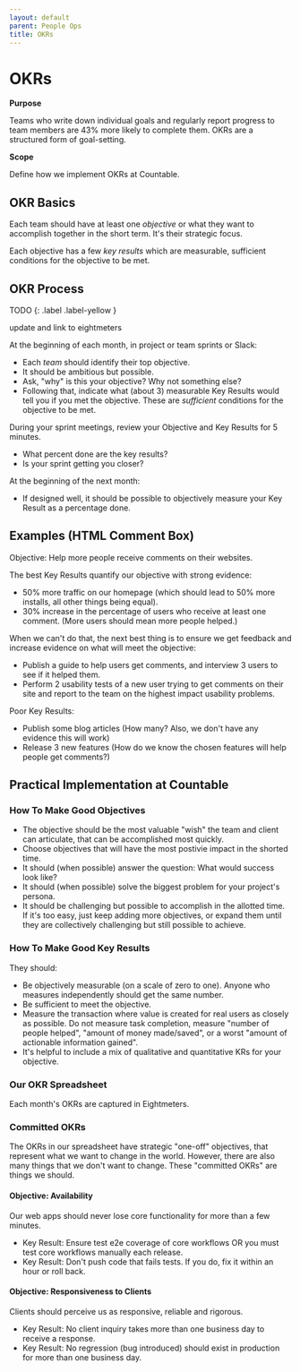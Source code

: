 ```yaml
---
layout: default
parent: People Ops
title: OKRs
---
```


# OKRs

**Purpose**

Teams who write down individual goals and regularly report progress to team members are 43% more likely to complete them. OKRs are a structured form of goal-setting.

**Scope**

Define how we implement OKRs at Countable.

## OKR Basics

Each team should have at least one *objective* or what they want to accomplish together in the short term. It's their strategic focus. 

Each objective has a few *key results* which are measurable, sufficient conditions for the objective to be met.

## OKR Process

TODO
{: .label .label-yellow }

update and link to eightmeters

At the beginning of each month, in project or team sprints or Slack:

  - Each *team* should identify their top objective.
  - It should be ambitious but possible.
  - Ask, "why" is this your objective? Why not something else?
  - Following that, indicate what (about 3) measurable Key Results would
    tell you if you met the objective. These are *sufficient* conditions
    for the objective to be met.

During your sprint meetings, review your Objective and Key Results for 5
minutes.

  - What percent done are the key results?
  - Is your sprint getting you closer?

At the beginning of the next month:

  - If designed well, it should be possible to objectively measure your
    Key Result as a percentage done.

## Examples (HTML Comment Box)

Objective: Help more people receive comments on their websites.

The best Key Results quantify our objective with strong evidence:

  - 50% more traffic on our homepage (which should lead to 50% more
    installs, all other things being equal).
  - 30% increase in the percentage of users who receive at least one
    comment. (More users should mean more people helped.)

When we can't do that, the next best thing is to ensure we get feedback
and increase evidence on what will meet the objective:

  - Publish a guide to help users get comments, and interview 3 users to
    see if it helped them.
  - Perform 2 usability tests of a new user trying to get comments on
    their site and report to the team on the highest impact usability
    problems.

Poor Key Results:

  - Publish some blog articles (How many? Also, we don't have any
    evidence this will work)
  - Release 3 new features (How do we know the chosen features will help
    people get comments?)

## Practical Implementation at Countable

### How To Make Good Objectives

  - The objective should be the most valuable "wish" the team and client
    can articulate, that can be accomplished most quickly.
  - Choose objectives that will have the most postivie impact in the
    shorted time.
  - It should (when possible) answer the question: What would success
    look like?
  - It should (when possible) solve the biggest problem for your
    project's persona.
  - It should be challenging but possible to accomplish in the allotted
    time. If it's too easy, just keep adding more objectives, or expand
    them until they are collectively challenging but still possible to
    achieve.

### How To Make Good Key Results

They should:

  - Be objectively measurable (on a scale of zero to one). Anyone who
    measures independently should get the same number.
  - Be sufficient to meet the objective.
  - Measure the transaction where value is created for real users as
    closely as possible. Do not measure task completion, measure "number
    of people helped", "amount of money made/saved", or a worst "amount
    of actionable information gained".
  - It's helpful to include a mix of qualitative and quantitative KRs
    for your objective.

### Our OKR Spreadsheet

Each month's OKRs are captured in Eightmeters.

### Committed OKRs

The OKRs in our spreadsheet have strategic "one-off" objectives, that
represent what we want to change in the world. However, there are also
many things that we don't want to change. These "committed OKRs" are
things we should.

#### Objective: Availability

Our web apps should never lose core functionality for more than a few
minutes.

  - Key Result: Ensure test e2e coverage of core workflows OR you must
    test core workflows manually each release.
  - Key Result: Don't push code that fails tests. If you do, fix it
    within an hour or roll back.

#### Objective: Responsiveness to Clients

Clients should perceive us as responsive, reliable and rigorous.

  - Key Result: No client inquiry takes more than one business day to
    receive a response.
  - Key Result: No regression (bug introduced) should exist in
    production for more than one business day.
